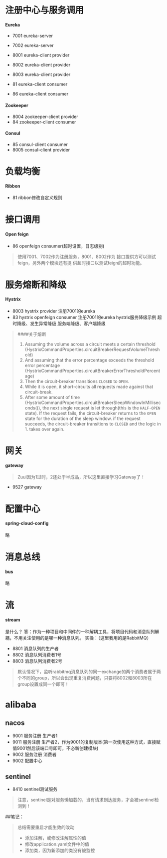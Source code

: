 # 注册中心与服务调用
#### Eureka
- 7001 eureka-server
- 7002 eureka-server

- 8001 eureka-client provider
- 8002 eureka-client provider
- 8003 eureka-client provider
- 81   eureka-client consumer
- 86   eureka-client consumer

#### Zookeeper
- 8004 zookeeper-client provider
- 84 zookeeper-client consumer

#### Consul
- 85 consul-client consumer
- 8005 consul-client provider

# 负载均衡
#### Ribbon
- 81 ribbon修改自定义规则

# 接口调用
#### Open feign
- 86 openfeign consumer(超时设置，日志级别)
> 使用7001、7002作为注册服务，8001、8002作为
> 接口提供方可以测试feign，另外两个模块还有提
> 供超时接口以测试feign的超时功能。

# 服务熔断和降级
#### Hystrix
- 8003 hystrix provider 注册7001的eureka
- 83 hystrix openfeign consumer 注册7001的eureka hystrix服务降级示例
超时降级、发生异常降级 服务端降级、客户端降级
> ####关于熔断
> 1. Assuming the volume across a circuit meets a certain threshold
>    (HystrixCommandProperties.circuitBreakerRequestVolumeThreshold)
> 2. And assuming that the error percentage exceeds the threshold error percentage
>    (HystrixCommandProperties.circuitBreakerErrorThresholdPercentage)
> 3. Then the circuit-breaker transitions ``CLOSED`` to ``OPEN``.
> 4. While it is open, it short-circuits all requests made against that circuit-break.
> 5. After some amount of time
>    (HystrixCommandProperties.circuitBreakerSleepWindowInMilliseconds()), the next single
>    request is let through(this is the ``HALF-OPEN`` state). If the request fails, the
>    circuit-breaker returns to the ```OPEN``` state for the duration of the sleep window.
>    if the request succeeds, the circuit-breaker transitions to ```CLOSED``` and the logic
>    in 1. takes over again.

# 网关
#### gateway
> Zuul因为1过时，2还处于半成品，所以这里直接学习Gateway了！
- 9527 gateway

# 配置中心
#### spring-cloud-config
略

# 消息总线
#### bus
略

# 流
#### stream
是什么？
答：作为一种项目和中间件的一种解耦工具，将项目代码和消息队列解耦，不用关注使用的是哪一种消息队列。
实操：（这里我用的是RabbitMQ）
- 8801 消息队列的生产者
- 8802 消息队列消费者1号
- 8803 消息队列消费者2号
> 默认情况下，监听rabbitmq消息队列的同一exchange的两个消费者属于两个不同的group，所以会出现重复消费问题，只要将8002和8003所在group设置成同一个即可！

# alibaba
## nacos
- 9001 服务注册 生产者1
- 9011 服务注册 生产者2，作为9001的复制版本(第一次使用这种方式，直接赋值9001然后该端口号即可，不必新创建模块)
- 9002 服务注册 消费者
- 9002 配置中心

## sentinel
- 8410 sentinel测试服务
> 注意，sentinel是对服务懒加载的，当有请求到达服务，才会被sentinel检测到！

##笔记：
> 总结需要重启才能生效的改动
> 
> - 添加注解，或修改注解属性的值
> - 修改application.yaml文件中的值
> - 添加类，因为新添加的类没有被监控

